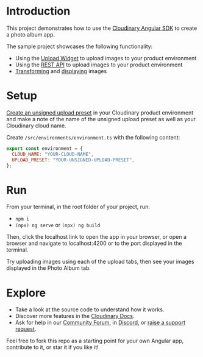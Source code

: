 # Introduction

This project demonstrates how to use the [Cloudinary Angular SDK](https://cloudinary.com/documentation/angular_integration) to create a photo album app. 

The sample project showcases the following functionality:

* Using the [Upload Widget](https://cloudinary.com/documentation/upload_widget) to upload images to your product environment
* Using the [REST API](https://cloudinary.com/documentation/client_side_uploading#direct_call_to_the_api) to upload images to your product environment
* [Transforming](https://cloudinary.com/documentation/image_transformations) and [displaying](https://cloudinary.com/documentation/angular_image_transformations#plugins) images

# Setup

[Create an unsigned upload preset](https://cloudinary.com/documentation/upload_presets#creating_and_managing_upload_presets) in your Cloudinary product environment and make a note of the name of the unsigned upload preset as well as your Cloudinary cloud name.


Create `/src/environments/environment.ts` with the following content:

```js
export const environment = {
  CLOUD_NAME: "YOUR-CLOUD-NAME",
  UPLOAD_PRESET: "YOUR-UNSIGNED-UPLOAD-PRESET",
};
```

# Run

From your terminal, in the root folder of your project, run: 

* `npm i`
* `(npx) ng serve` or `(npx) ng build`

Then, click the localhost link to open the app in your browser, or open a browser and navigate to localhost:4200 or to the port displayed in the terminal.

Try uploading images using each of the upload tabs, then see your images displayed in the Photo Album tab.

# Explore

* Take a look at the source code to understand how it works.  
* Discover more features in the [Cloudinary Docs](https://cloudinary.com/documentation).
* Ask for help in our [Community Forum](https://community.cloudinary.com/), in [Discord](https://discord.gg/Cloudinary), or [raise a support request](https://support.cloudinary.com/hc/en-us/requests/new).

Feel free to fork this repo as a starting point for your own Angular app, contribute to it, or star it if you like it!
